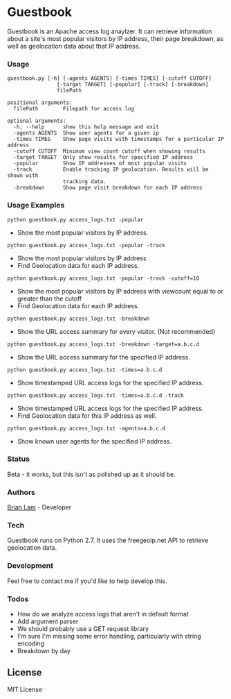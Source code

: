 # Guestbook

Guestbook is an Apache access log anaylzer. It can retrieve information about a site's most popular visitors by IP address, their page breakdown, as well as geolocation data about that IP address. 

### Usage
~~~~
guestbook.py [-h] [-agents AGENTS] [-times TIMES] [-cutoff CUTOFF]
                [-target TARGET] [-popular] [-track] [-breakdown]
                filePath

positional arguments:
  filePath        Filepath for access log

optional arguments:
  -h, --help      show this help message and exit
  -agents AGENTS  Show user agents for a given ip
  -times TIMES    Show page visits with timestamps for a particular IP address
  -cutoff CUTOFF  Minimum view count cutoff when showing results
  -target TARGET  Only show results for specified IP address
  -popular        Show IP addresses of most popular visits
  -track          Enable tracking IP geolocation. Results will be shown with
                  tracking data.
  -breakdown      Show page visit breakdown for each IP address

~~~~

### Usage Examples
~~~~ 
python guestbook.py access_logs.txt -popular 
~~~~
* Show the most popular visitors by IP address.

~~~~ 
python guestbook.py access_logs.txt -popular -track
~~~~
* Show the most popular visitors by IP address
* Find Geolocation data for each IP address.


~~~~ 
python guestbook.py access_logs.txt -popular -track -cutoff=10
~~~~
* Show the most popular visitors by IP address with viewcount equal to or greater than the cutoff
* Find Geolocation data for each IP address. 

~~~~ 
python guestbook.py access_logs.txt -breakdown
~~~~
* Show the URL access summary for every visitor. (Not recommended)

~~~~ 
python guestbook.py access_logs.txt -breakdown -target=a.b.c.d
~~~~
* Show the URL access summary for the specified IP address. 

~~~~ 
python guestbook.py access_logs.txt -times=a.b.c.d
~~~~
* Show timestamped URL access logs for the specified IP address. 

~~~~ 
python guestbook.py access_logs.txt -times=a.b.c.d -track
~~~~
* Show timestamped URL access logs for the specified IP address. 
* Find Geolocation data for this IP address as well. 

~~~~ 
python guestbook.py access_logs.txt -agents=a.b.c.d
~~~~
* Show known user agents for the specified IP address. 


### Status
Beta - it works, but this isn't as polished up as it should be. 

### Authors
[Brian Lam] - Developer

### Tech

Guestbook runs on Python 2.7. It uses the freegeoip.net API to retrieve geolocation data. 

### Development

Feel free to contact me if you'd like to help develop this. 

### Todos

 - How do we analyze access logs that aren't in default format
 - Add argument parser
 - We should probably use a GET request library
 - I'm sure I'm missing some error handling, particularly with string encoding
 - Breakdown by day


License
----
MIT License

[Brian Lam]: <http://brianlam.me>